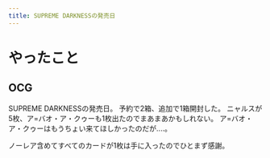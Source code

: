 ```yaml
---
title: SUPREME DARKNESSの発売日
---
```


# やったこと

## OCG

SUPREME DARKNESSの発売日。
予約で2箱、追加で1箱開封した。
ニャルスが5枚、ア=バオ・ア・クゥーも1枚出たのでまあまあかもしれない。
ア=バオ・ア・クゥーはもうちょい来てほしかったのだが‥‥。

ノーレア含めてすべてのカードが1枚は手に入ったのでひとまず感謝。
